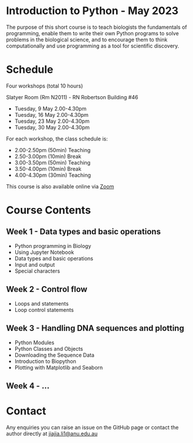 # Introduction to Python - May 2023

The purpose of this short course is to teach biologists the fundamentals of programming, enable them to write their own Python programs to solve problems in the biological science, and to encourage them to think computationally and use programming as a tool for scientific discovery. 

# Schedule 

Four workshops (total 10 hours)

Slatyer Room (Rm N2011) - RN Robertson Building #46

* Tuesday, 9 May 2.00-4.30pm
* Tuesday, 16 May 2.00-4.30pm
* Tuesday, 23 May 2.00-4.30pm
* Tuesday, 30 May 2.00-4.30pm

For each workshop, the class schedule is:

* 2.00-2.50pm (50min) Teaching 
* 2.50-3.00pm (10min) Break
* 3.00-3.50pm (50min) Teaching 
* 3.50-4.00pm (10min) Break 
* 4.00-4.30pm (30min) Teaching 

This course is also available online via [Zoom](https://anu.zoom.us/j/84185050597?pwd=Sk15dnhieGFJcHZtRW9iVmhoS3hyZz09) 

# Course Contents 

## Week 1 - Data types and basic operations 

* Python programming in Biology
* Using Jupyter Notebook 
* Data types and basic operations 
* Input and output 
* Special characters 

## Week 2 - Control flow 

* Loops and statements 
* Loop control statements 

## Week 3 - Handling DNA sequences and plotting 

* Python Modules
* Python Classes and Objects
* Downloading the Sequence Data
* Introduction to Biopython
* Plotting with Matplotlib and Seaborn

## Week 4 - ...

# Contact 

Any enquiries you can raise an issue on the GitHub page or contact the author directly at jiajia.li1@anu.edu.au 